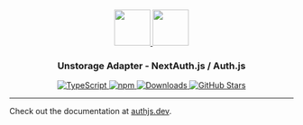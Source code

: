 <p align="center">
  <br/>
  <a href="https://authjs.dev" target="_blank">
    <img height="64px" src="https://authjs.dev/img/logo-sm.png" />
  </a>
  <a href="https://unstorage.unjs.io/" target="_blank">
    <img height="64px" src="https://authjs.dev/img/adapters/unstorage.svg"/>
  </a>
  <h3 align="center"><b>Unstorage Adapter</b> - NextAuth.js / Auth.js</a></h3>
  <p align="center" style="align: center;">
    <a href="https://npm.im/@oneum-io/unstorage-adapter">
      <img src="https://img.shields.io/badge/TypeScript-blue?style=flat-square" alt="TypeScript" />
    </a>
    <a href="https://npm.im/@oneum-io/unstorage-adapter">
      <img alt="npm" src="https://img.shields.io/npm/v/@oneum-io/unstorage-adapter?color=green&label=@oneum-io/unstorage-adapter&style=flat-square">
    </a>
    <a href="https://www.npmtrends.com/@oneum-io/unstorage-adapter">
      <img src="https://img.shields.io/npm/dm/@oneum-io/unstorage-adapter?label=%20downloads&style=flat-square" alt="Downloads" />
    </a>
    <a href="https://github.com/nextauthjs/next-auth/stargazers">
      <img src="https://img.shields.io/github/stars/nextauthjs/next-auth?style=flat-square" alt="GitHub Stars" />
    </a>
  </p>
</p>

---

Check out the documentation at [authjs.dev](https://authjs.dev/reference/adapter/unstorage).
